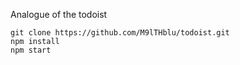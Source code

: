 Analogue of the todoist

```
git clone https://github.com/M9lTHblu/todoist.git
npm install
npm start

```
